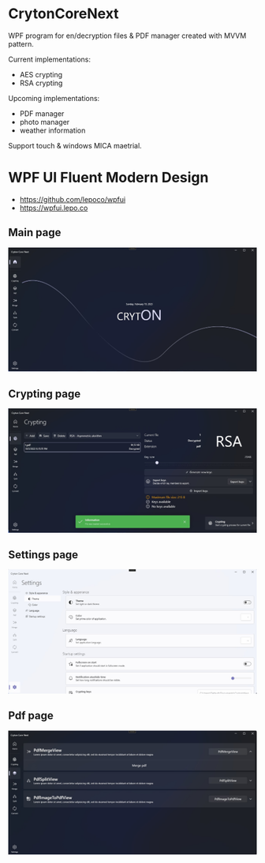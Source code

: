 # CrytonCoreNext

WPF program for en/decryption files & PDF manager created with MVVM pattern.


Current implementations:
- AES crypting
- RSA crypting

Upcoming implementations:
- PDF manager
- photo manager
- weather information

Support touch & windows MICA maetrial.

# WPF UI Fluent Modern Design
+ <https://github.com/lepoco/wpfui>
+ <https://wpfui.lepo.co>

## Main page

<div align="center">
    <a href="./">
        <img src="./Pictures/MainPage.jpg"/>
    </a>
</div>

## Crypting page

<div align="center">
    <a href="./">
        <img src="./Pictures/CryptingPage.jpg"/>
    </a>
</div>

## Settings page

<div align="center">
    <a href="./">
        <img src="./Pictures/SettingsPage.jpg"/>
    </a>
</div>

## Pdf page

<div align="center">
    <a href="./">
        <img src="./Pictures/PdfPage.jpg"/>
    </a>
</div>
